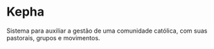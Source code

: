 Kepha
=====

Sistema para auxiliar a gestão de uma comunidade católica, com suas pastorais, grupos e movimentos.
